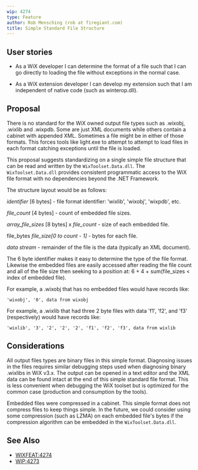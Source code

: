 ```yaml
---
wip: 4274
type: Feature
author: Rob Mensching (rob at firegiant.com)
title: Simple Standard File Structure
---
```


## User stories

* As a WiX developer I can determine the format of a file such that I can go directly to loading the file without exceptions in the normal case.

* As a WiX extension developer I can develop my extension such that I am independent of native code (such as winterop.dll).

## Proposal

There is no standard for the WiX owned output file types such as .wixobj, .wixlib and .wixpdb. Some are just XML documents while others contain a cabinet with appended XML. Sometimes a file might be in either of those formats. This forces tools like light.exe to attempt to attempt to load files in each format catching exceptions until the file is loaded.

This proposal suggests standardizing on a single simple file structure that can be read and written by the `WixToolset.Data.dll`. The `WixToolset.Data.dll` provides consistent programmatic access to the WiX file format with no dependencies beyond the .NET Framework.

The structure layout would be as follows:

*identifier* [6 bytes] - file format identifier: 'wixlib', 'wixobj', 'wixpdb', etc.

*file_count* [4 bytes] - count of embedded file sizes.

*array_file_sizes* [8 bytes] x *file_count* - size of each embedded file.

file_bytes *file_size[0 to count - 1]* - bytes for each file.

*data stream* - remainder of the file is the data (typically an XML document).

The 6 byte identifier makes it easy to determine the type of the file format. Likewise the embedded files are easily accessed after reading the file count and all of the file size then seeking to a position at: 6 + 4 + sum(file_sizes < index of embedded file).

For example, a .wixobj that has no embedded files would have records like:

    'wixobj', '0', data from wixobj

For example, a .wixlib that had three 2 byte files with data 'f1', 'f2', and 'f3' (respectively)  would have records like:

    'wixlib', '3', '2', '2', '2', 'f1', 'f2', 'f3', data from wixlib

## Considerations

All output files types are binary files in this simple format. Diagnosing issues in the files requires similar debugging steps used when diagnosing binary .wixlibs in WiX v3.x. The output can be opened in a text editor and the XML data can be found intact at the end of this simple standard file format. This is less convenient when debugging the WiX toolset but is optimized for the common case (production and consumption by the tools).

Embedded files were compressed in a cabinet. This simple format does not compress files to keep things simple. In the future, we could consider using some compression (such as LZMA) on each embedded file's bytes if the compression algorithm can be embedded in the `WixToolset.Data.dll`.

## See Also

* [WIXFEAT:4274](http://wixtoolset.org/issues/4274/)
* [WIP:4273](4273-wix-layering-improvements/)
